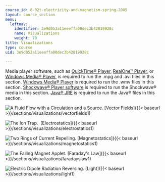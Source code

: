 ```yaml
---
course_id: 8-02t-electricity-and-magnetism-spring-2005
layout: course_section
menu:
  leftnav:
    identifier: 3e9d053a11eeeffa00dec3b42819928c
    name: Visualizations
    weight: 70
title: Visualizations
type: course
uid: 3e9d053a11eeeffa00dec3b42819928c

---
```


Media player software, such as [QuickTime® Player](http://www.apple.com/quicktime/download/), [RealOne™ Player](http://www.real.com/), or [Windows Media® Player](https://support.microsoft.com/en-us/help/14209/get-windows-media-player), is required to run the .mpg and .avi files in this section. [Windows Media® Player](https://support.microsoft.com/en-us/help/14209/get-windows-media-player) is required to run the .wmv files in this section. [Shockwave® Player software](http://www.macromedia.com/) is required to run the Shockwave® media in this section. [Java® JRE](http://java.sun.com/j2se/1.4.2/download.html) is required to run the Java® files in this section.

![A Fluid Flow with a Circulation and a Source.](/courses/physics/8-02t-electricity-and-magnetism-spring-2005/visualizations/10divcurlThumb.jpg) [Vector Fields]({{< baseurl >}}/sections/visualizations/vectorfields1)

![The Ion Trap.](/courses/physics/8-02t-electricity-and-magnetism-spring-2005/visualizations/23trapthumb.jpg)  [Electrostatics]({{< baseurl >}}/sections/visualizations/electrostatics1)

![Two Rings of Current Repelling.](/courses/physics/8-02t-electricity-and-magnetism-spring-2005/visualizations/16magForceRepThumb.jpg) [Magnetostatics]({{< baseurl >}}/sections/visualizations/magnetostatics1)

![The Falling Magnet Applet.](/courses/physics/8-02t-electricity-and-magnetism-spring-2005/visualizations/14fallingmagthumb.jpg) [Faraday's Law]({{< baseurl >}}/sections/visualizations/faradayslaw1)

![Electric Dipole Radiation Reversing.](/courses/physics/8-02t-electricity-and-magnetism-spring-2005/visualizations/02smPtDipThumb.jpg) [Light]({{< baseurl >}}/sections/visualizations/light1)